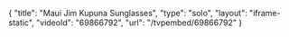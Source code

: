 {
    "title": "Maui Jim Kupuna Sunglasses",
    "type": "solo",
    "layout": "iframe-static",
    "videoId": "69866792",
    "url": "\/tvpembed\/69866792"
}
